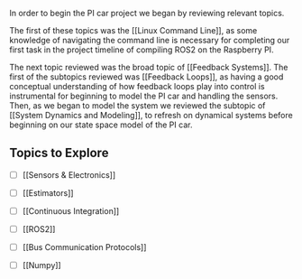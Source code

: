 In order to begin the PI car project we began by reviewing relevant topics. 

The first of these topics was the [[Linux Command Line]], as some knowledge of navigating the command line is necessary for completing our first task in the project timeline of compiling ROS2 on the Raspberry PI.

The next topic reviewed was the broad topic of [[Feedback Systems]]. The first of the subtopics reviewed was [[Feedback Loops]], as having a good conceptual understanding of how feedback loops play into control is instrumental for beginning to model the PI car and handling the sensors. Then, as we began to model the system we reviewed the subtopic of [[System Dynamics and Modeling]], to refresh on dynamical systems before beginning on our state space model of the PI car.

## Topics to Explore

- [ ] [[Sensors & Electronics]]
- [ ] [[Estimators]]
- [ ] [[Continuous Integration]]
- [ ] [[ROS2]]
- [ ] [[Bus Communication Protocols]]
- [ ] [[Numpy]]

